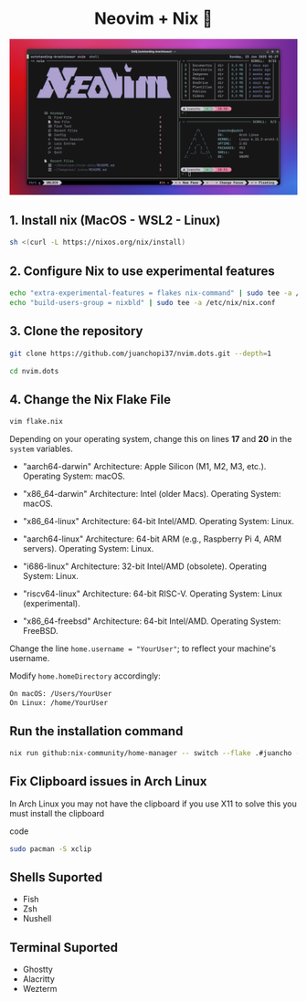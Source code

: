 <div align="center">
  <h1>Neovim + Nix 🚀</h1>
</div>

![preview](./assets/preview.png)

## 1. Install nix (MacOS - WSL2 - Linux)

```bash
sh <(curl -L https://nixos.org/nix/install)
```

## 2. Configure Nix to use experimental features

```bash
echo "extra-experimental-features = flakes nix-command" | sudo tee -a /etc/nix/nix.conf
echo "build-users-group = nixbld" | sudo tee -a /etc/nix/nix.conf
```

## 3. Clone the repository

```bash
git clone https://github.com/juanchopi37/nvim.dots.git --depth=1
```

```bash
cd nvim.dots
```

## 4. Change the Nix Flake File

```bash
vim flake.nix
```

Depending on your operating system, change this on lines **17** and **20** in the `system` variables.

- "aarch64-darwin"
  Architecture: Apple Silicon (M1, M2, M3, etc.).
  Operating System: macOS.

- "x86_64-darwin"
  Architecture: Intel (older Macs).
  Operating System: macOS.

- "x86_64-linux"
  Architecture: 64-bit Intel/AMD.
  Operating System: Linux.

- "aarch64-linux"
  Architecture: 64-bit ARM (e.g., Raspberry Pi 4, ARM servers).
  Operating System: Linux.

- "i686-linux"
  Architecture: 32-bit Intel/AMD (obsolete).
  Operating System: Linux.

- "riscv64-linux"
  Architecture: 64-bit RISC-V.
  Operating System: Linux (experimental).

- "x86_64-freebsd"
  Architecture: 64-bit Intel/AMD.
  Operating System: FreeBSD.

Change the line `home.username = "YourUser"`; to reflect your machine's username.

Modify `home.homeDirectory` accordingly:

    On macOS: /Users/YourUser
    On Linux: /home/YourUser

## Run the installation command

```bash
nix run github:nix-community/home-manager -- switch --flake .#juancho -b backup
```

## Fix Clipboard issues in Arch Linux

In Arch Linux you may not have the clipboard if you use X11 to solve this you must install the clipboard

code

```bash
sudo pacman -S xclip
```

## Shells Suported

- Fish
- Zsh
- Nushell

## Terminal Suported

- Ghostty
- Alacritty
- Wezterm
